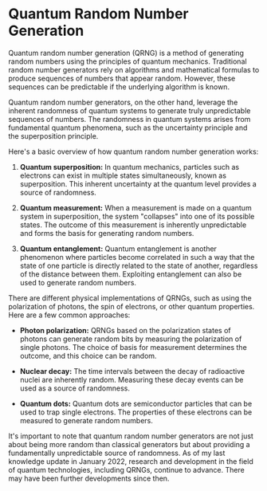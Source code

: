 # Quantum Random Number Generation

Quantum random number generation (QRNG) is a method of generating random numbers using the principles of quantum mechanics. Traditional random number generators rely on algorithms and mathematical formulas to produce sequences of numbers that appear random. However, these sequences can be predictable if the underlying algorithm is known.

Quantum random number generators, on the other hand, leverage the inherent randomness of quantum systems to generate truly unpredictable sequences of numbers. The randomness in quantum systems arises from fundamental quantum phenomena, such as the uncertainty principle and the superposition principle.

Here's a basic overview of how quantum random number generation works:

1. **Quantum superposition:** In quantum mechanics, particles such as electrons can exist in multiple states simultaneously, known as superposition. This inherent uncertainty at the quantum level provides a source of randomness.

2. **Quantum measurement:** When a measurement is made on a quantum system in superposition, the system "collapses" into one of its possible states. The outcome of this measurement is inherently unpredictable and forms the basis for generating random numbers.

3. **Quantum entanglement:** Quantum entanglement is another phenomenon where particles become correlated in such a way that the state of one particle is directly related to the state of another, regardless of the distance between them. Exploiting entanglement can also be used to generate random numbers.

There are different physical implementations of QRNGs, such as using the polarization of photons, the spin of electrons, or other quantum properties. Here are a few common approaches:

- **Photon polarization:** QRNGs based on the polarization states of photons can generate random bits by measuring the polarization of single photons. The choice of basis for measurement determines the outcome, and this choice can be random.

- **Nuclear decay:** The time intervals between the decay of radioactive nuclei are inherently random. Measuring these decay events can be used as a source of randomness.

- **Quantum dots:** Quantum dots are semiconductor particles that can be used to trap single electrons. The properties of these electrons can be measured to generate random numbers.

It's important to note that quantum random number generators are not just about being more random than classical generators but about providing a fundamentally unpredictable source of randomness. As of my last knowledge update in January 2022, research and development in the field of quantum technologies, including QRNGs, continue to advance. There may have been further developments since then.